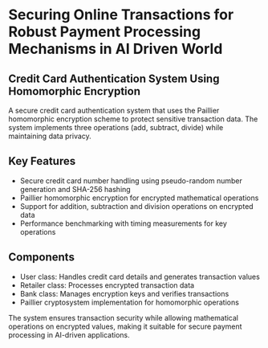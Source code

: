 # Securing Online Transactions for Robust Payment Processing Mechanisms in AI Driven World

## Credit Card Authentication System Using Homomorphic Encryption

A secure credit card authentication system that uses the Paillier homomorphic encryption scheme to protect sensitive transaction data. The system implements three operations (add, subtract, divide) while maintaining data privacy.

## Key Features
- Secure credit card number handling using pseudo-random number generation and SHA-256 hashing
- Paillier homomorphic encryption for encrypted mathematical operations
- Support for addition, subtraction and division operations on encrypted data
- Performance benchmarking with timing measurements for key operations

## Components
- User class: Handles credit card details and generates transaction values
- Retailer class: Processes encrypted transaction data
- Bank class: Manages encryption keys and verifies transactions
- Paillier cryptosystem implementation for homomorphic operations

The system ensures transaction security while allowing mathematical operations on encrypted values, making it suitable for secure payment processing in AI-driven applications.
